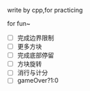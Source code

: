 write by cpp,for practicing

for fun~

- [ ] 完成边界限制
- [ ] 更多方块
- [ ] 完成底部停留
- [ ] 方块旋转
- [ ] 消行与计分
- [ ] gameOver?1:0

